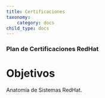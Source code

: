 ```yaml
---
title: Certificaciones
taxonomy:
    category: docs
child_type: docs
---
```


### Plan de Certificaciones RedHat

#  Objetivos

Anatomía de Sistemas RedHat.